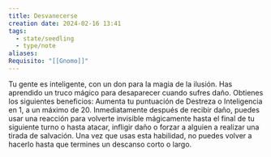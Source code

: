 ```yaml
---
title: Desvanecerse
creation date: 2024-02-16 13:41
tags:
  - state/seedling
  - type/note
aliases: 
Requisito: "[[Gnomo]]"
---
```


Tu gente es inteligente, con un don para la magia de la ilusión. Has aprendido un truco mágico para desaparecer cuando sufres daño. Obtienes los siguientes beneficios:
Aumenta tu puntuación de Destreza o Inteligencia en 1, a un máximo de 20.
Inmediatamente después de recibir daño, puedes usar una reacción para volverte invisible mágicamente hasta el final de tu siguiente turno o hasta atacar, infligir daño o forzar a alguien a
realizar una tirada de salvación. Una vez que usas esta habilidad, no puedes volver a hacerlo hasta
que termines un descanso corto o largo.
